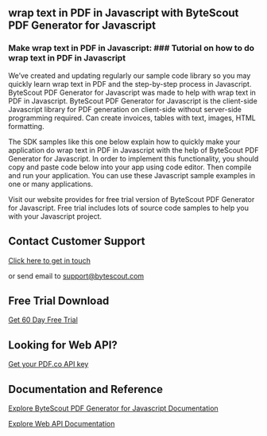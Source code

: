 ## wrap text in PDF in Javascript with ByteScout PDF Generator for Javascript

### Make wrap text in PDF in Javascript: ### Tutorial on how to do wrap text in PDF in Javascript

We’ve created and updating regularly our sample code library so you may quickly learn wrap text in PDF and the step-by-step process in Javascript. ByteScout PDF Generator for Javascript was made to help with wrap text in PDF in Javascript. ByteScout PDF Generator for Javascript is the client-side Javascript library for PDF generation on client-side without server-side programming required. Can create invoices, tables with text, images, HTML formatting.

The SDK samples like this one below explain how to quickly make your application do wrap text in PDF in Javascript with the help of ByteScout PDF Generator for Javascript. In order to implement this functionality, you should copy and paste code below into your app using code editor. Then compile and run your application. You can use these Javascript sample examples in one or many applications.

Visit our website provides for free trial version of ByteScout PDF Generator for Javascript. Free trial includes lots of source code samples to help you with your Javascript project.

## Contact Customer Support

[Click here to get in touch](https://bytescout.zendesk.com/hc/en-us/requests/new?subject=ByteScout%20PDF%20Generator%20for%20Javascript%20Question)

or send email to [support@bytescout.com](mailto:support@bytescout.com?subject=ByteScout%20PDF%20Generator%20for%20Javascript%20Question) 

## Free Trial Download

[Get 60 Day Free Trial](https://bytescout.com/download/web-installer?utm_source=github-readme)

## Looking for Web API? 

[Get your PDF.co API key](https://pdf.co/documentation/api?utm_source=github-readme)

## Documentation and Reference

[Explore ByteScout PDF Generator for Javascript Documentation](https://bytescout.com/documentation/index.html?utm_source=github-readme)

[Explore Web API Documentation](https://pdf.co/documentation/api?utm_source=github-readme)